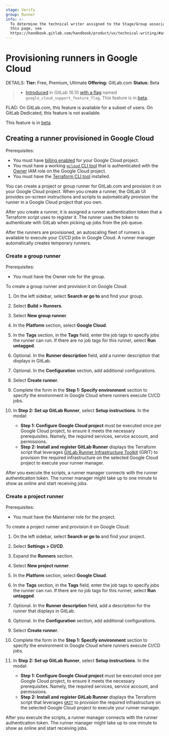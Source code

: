 ```yaml
---
stage: Verify
group: Runner
info: >-
  To determine the technical writer assigned to the Stage/Group associated with
  this page, see
  https://handbook.gitlab.com/handbook/product/ux/technical-writing/#assignments
---
```

# Provisioning runners in Google Cloud

DETAILS:
**Tier:** Free, Premium, Ultimate
**Offering:** GitLab.com
**Status:** Beta

> - [Introduced](https://gitlab.com/gitlab-org/gitlab/-/issues/438316) in GitLab 16.10 [with a flag](../../administration/feature_flags.md) named `google_cloud_support_feature_flag`. This feature is in [beta](../../policy/experiment-beta-support.md).

FLAG:
On GitLab.com, this feature is available for a subset of users. On GitLab Dedicated, this feature is not available.

This feature is in [beta](../../policy/experiment-beta-support.md).

## Creating a runner provisioned in Google Cloud

Prerequisites:

- You must have [billing enabled](https://cloud.google.com/billing/docs/how-to/verify-billing-enabled#confirm_billing_is_enabled_on_a_project)
for your Google Cloud project.
- You must have a working [`gcloud` CLI tool](https://cloud.google.com/sdk/docs/install) that is authenticated with the
[Owner](https://cloud.google.com/iam/docs/understanding-roles#owner) IAM role on the Google Cloud project.
- You must have the [Terraform CLI tool](https://developer.hashicorp.com/terraform/install) installed.

You can create a project or group runner for GitLab.com and provision it on your Google Cloud project.
When you create a runner, the GitLab UI provides on-screen instructions and scripts to automatically provision the runner
in a Google Cloud project that you own.

After you create a runner, it is assigned a runner authentication token that a Terraform script uses to register it.
The runner uses the token to authenticate with GitLab when picking up jobs from the job queue.

After the runners are provisioned, an autoscaling fleet of runners is available to execute your CI/CD jobs
in Google Cloud.
A runner manager automatically creates temporary runners.

### Create a group runner

Prerequisites:

- You must have the Owner role for the group.

To create a group runner and provision it on Google Cloud:

1. On the left sidebar, select **Search or go to** and find your group.
1. Select **Build > Runners**.
1. Select **New group runner**.
1. In the **Platform** section, select **Google Cloud**.
1. In the **Tags** section, in the **Tags** field, enter the job tags to specify jobs the runner can run.
   If there are no job tags for this runner, select **Run untagged**.
1. Optional. In the **Runner description** field, add a runner description
   that displays in GitLab.
1. Optional. In the **Configuration** section, add additional configurations.
1. Select **Create runner**.
1. Complete the form in the **Step 1: Specify environment** section to specify the environment in Google Cloud where
   runners execute CI/CD jobs.
1. In **Step 2: Set up GitLab Runner**, select **Setup instructions**. In the modal:

   - **Step 1: Configure Google Cloud project** must be executed once per Google Cloud project,
      to ensure it meets the necessary prerequisites. Namely, the required services, service account, and permissions.
   - **Step 2: Install and register GitLab Runner** displays the Terraform script that leverages
      [GitLab Runner Infrastructure Toolkit](https://gitlab.com/gitlab-org/ci-cd/runner-tools/grit/-/blob/main/docs/scenarios/google/linux/docker-autoscaler-default/index.md)
      (GRIT) to provision the required infrastructure on the selected Google Cloud project to execute your runner manager.

After you execute the scripts, a runner manager connects with the runner authentication token. The runner manager might
take up to one minute to show as online and start receiving jobs.

### Create a project runner

Prerequisites:

- You must have the Maintainer role for the project.

To create a project runner and provision it on Google Cloud:

1. On the left sidebar, select **Search or go to** and find your project.
1. Select **Settings > CI/CD**.
1. Expand the **Runners** section.
1. Select **New project runner**.
1. In the **Platform** section, select **Google Cloud**.
1. In the **Tags** section, in the **Tags** field, enter the job tags to specify jobs the runner can run.
   If there are no job tags for this runner, select **Run untagged**.
1. Optional. In the **Runner description** field, add a description for the runner
   that displays in GitLab.
1. Optional. In the **Configuration** section, add additional configurations.
1. Select **Create runner**.
1. Complete the form in the **Step 1: Specify environment** section to specify the environment in Google Cloud where
   runners execute CI/CD jobs.
1. In **Step 2: Set up GitLab Runner**, select **Setup instructions**. In the modal:

   - **Step 1: Configure Google Cloud project** must be executed once per Google Cloud project,
      to ensure it meets the necessary prerequisites. Namely, the required services, service account, and permissions.
   - **Step 2: Install and register GitLab Runner** displays the Terraform script that leverages
      [`GRIT`](https://gitlab.com/gitlab-org/ci-cd/runner-tools/grit/-/blob/main/docs/scenarios/google/linux/docker-autoscaler-default/index.md)
      to provision the required infrastructure on the selected Google Cloud project to execute your runner manager.

After you execute the scripts, a runner manager connects with the runner authentication token. The runner manager might
take up to one minute to show as online and start receiving jobs.
